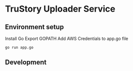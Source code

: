 # TruStory Uploader Service

## Environment setup

Install Go
Export GOPATH
Add AWS Credentials to app.go file

```
go run app.go

```

## Development

```

```

